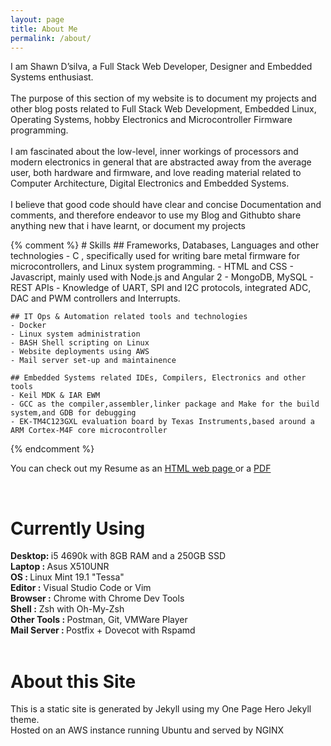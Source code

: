 ```yaml
---
layout: page
title: About Me
permalink: /about/
---
```

I am Shawn D’silva, a Full Stack Web Developer, Designer and Embedded Systems enthusiast.
<br>
<br>
The purpose of this section of my website is to document my projects and other blog posts related to Full Stack Web Development, Embedded Linux, Operating Systems, hobby Electronics and Microcontroller Firmware programming.
<br>
<br>
I am fascinated about the low-level, inner workings of processors and modern electronics in general that are abstracted away from the average user, both hardware and firmware, and love reading material related to Computer Architecture, Digital Electronics and Embedded Systems.
<br>
<br>
I believe that good code should have clear and concise Documentation and comments, and
therefore endeavor to use my Blog and Githubto share anything new that i have learnt, or
document my projects

{% comment %}
    # Skills
    ## Frameworks, Databases, Languages and other technologies
    - C , specifically used for writing bare metal firmware for microcontrollers, and Linux system programming.
    - HTML and CSS
    - Javascript, mainly used with Node.js and Angular 2
    - MongoDB, MySQL
    - REST APIs
    - Knowledge of UART, SPI and I2C protocols, integrated ADC, DAC and PWM controllers and Interrupts.

    ## IT Ops & Automation related tools and technologies
    - Docker
    - Linux system administration
    - BASH Shell scripting on Linux
    - Website deployments using AWS
    - Mail server set-up and maintainence

    ## Embedded Systems related IDEs, Compilers, Electronics and other tools
    - Keil MDK & IAR EWM
    - GCC as the compiler,assembler,linker package and Make for the build system,and GDB for debugging
    - EK-TM4C123GXL evaluation board by Texas Instruments,based around a ARM Cortex-M4F core microcontroller

{% endcomment %}

You can check out my  Resume as an <a href="/public/assets/resume/resume.html"> HTML web page </a> or a  <a href="/public/assets/resume/resume.pdf"> PDF</a>

<!-- <h1>Skills</h1>

<h1 class="skills">Code</h1>

<div class="devicon-large">

<i class="devicon-html5-plain-wordmark colored"></i>
<i class="devicon-css3-plain-wordmark colored"></i>
<i class="devicon-javascript-plain colored"></i>
<i class="devicon-c-plain-wordmark colored"></i>

<h1 class="skills"> Frameworks & Runtimes </h1>

<i class="devicon-nodejs-plain-wordmark colored"></i>
<i class="devicon-express-original-wordmark colored"></i>
<i class="devicon-react-original-wordmark colored"></i>
<i class="devicon-angularjs-plain colored"></i>

<h1 class="skills"> Tools and Databases </h1>

<i class="devicon-git-plain-wordmark colored"></i>
<i class="devicon-mongodb-plain-wordmark colored"></i>
<i class="devicon-mysql-plain-wordmark colored"></i>

<h1 class="skills"> DevOps/ Systems Administration </h1>

<i class="devicon-nginx-plain-wordmark colored"></i>
<i class="devicon-debian-plain-wordmark colored"></i>
<i class="devicon-docker-plain-wordmark colored"></i>
<i class="devicon-amazonwebservices-plain-wordmark colored"></i>



</div> -->
<br>
<h1>Currently Using </h1>
<b>Desktop: </b> i5 4690k with 8GB RAM and a 250GB SSD<br>
<b>Laptop : </b> Asus X510UNR <br>
<b> OS : </b> Linux Mint 19.1 "Tessa"<br>
<b> Editor :</b> Visual Studio Code or Vim<br>
<b> Browser :</b> Chrome with Chrome Dev Tools<br>
<b> Shell :</b> Zsh with Oh-My-Zsh<br>
<b> Other Tools : </b> Postman, Git, VMWare Player<br>
<b> Mail Server : </b> Postfix + Dovecot with Rspamd
<br>
<br>
<h1>About this Site</h1>

This is a static site is generated by Jekyll using my One Page Hero Jekyll theme. <br>
Hosted on an AWS instance running Ubuntu and served by NGINX